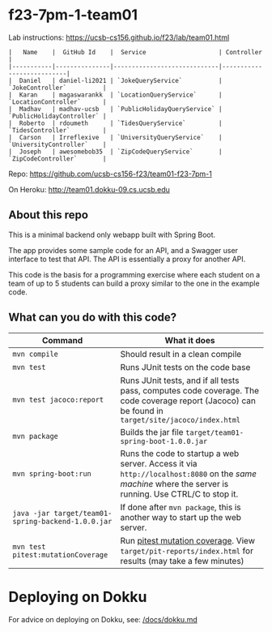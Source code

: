 # f23-7pm-1-team01

Lab instructions: <https://ucsb-cs156.github.io/f23/lab/team01.html>

```
|   Name    |  GitHub Id    |  Service                    | Controller                |
|-----------|---------------|-----------------------------|---------------------------| 
|  Daniel   | daniel-li2021 | `JokeQueryService`          | `JokeController`          |   
|  Karan    | magaswarankk  | `LocationQueryService`      | `LocationController`      |   
|  Madhav   | madhav-ucsb   | `PublicHolidayQueryService` | `PublicHolidayController` |   
|  Roberto  | rdoumeth      | `TidesQueryService`         | `TidesController`         |   
|  Carson   | Irreflexive   | `UniversityQueryService`    | `UniversityController`    |
|  Joseph   | awesomebob35  | `ZipCodeQueryService`       | `ZipCodeController`       |
```




Repo: https://github.com/ucsb-cs156-f23/team01-f23-7pm-1

On Heroku: http://team01.dokku-09.cs.ucsb.edu

## About this repo

This is a minimal backend only webapp built with Spring Boot.

The app provides some sample code for an API, and a Swagger user interface
to test that API.  The API is essentially a proxy for another API.

This code is the basis for a programming exercise where each student on a
team of up to 5 students can build a proxy similar to the one in the example code.

## What can you do with this code?

| Command | What it does   |
|----------|---------------------------------------|
| `mvn compile` | Should result in a clean compile |
| `mvn test` | Runs JUnit tests on the code base |
| `mvn test jacoco:report` | Runs JUnit tests, and if all tests pass, computes code coverage.  The code coverage report (Jacoco) can be found in `target/site/jacoco/index.html` |
| `mvn package` | Builds the jar file `target/team01-spring-boot-1.0.0.jar` |
| `mvn spring-boot:run` | Runs the code to startup a web server.  Access it via `http://localhost:8080` on the *same machine* where the server is running.  Use CTRL/C to stop it. |
| `java -jar target/team01-spring-backend-1.0.0.jar` | If done after `mvn package`, this is another way to start up the web server.|
| `mvn test pitest:mutationCoverage` | Run [pitest mutation coverage](https://pitest.org).  View `target/pit-reports/index.html` for results (may take a few minutes)|

# Deploying on Dokku

For advice on deploying on Dokku, see: [/docs/dokku.md](/docs/dokku.md)

